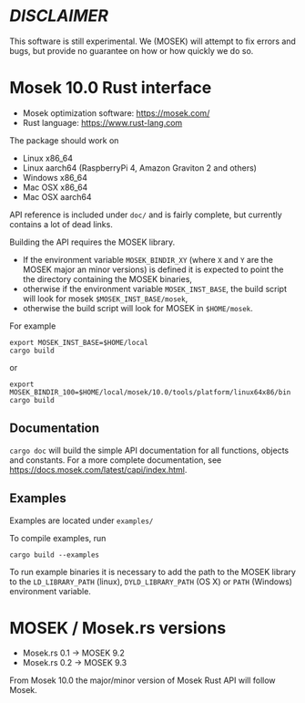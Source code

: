 # *DISCLAIMER*

This software is still experimental. We (MOSEK) will attempt to fix
errors and bugs, but provide no guarantee on how or how quickly we do
so.

# Mosek 10.0 Rust interface

- Mosek optimization software: https://mosek.com/
- Rust language: https://www.rust-lang.com

The package should work on

- Linux x86_64
- Linux aarch64 (RaspberryPi 4, Amazon Graviton 2 and others)
- Windows x86_64
- Mac OSX x86_64
- Mac OSX aarch64

API reference is included under `doc/` and is fairly complete, but currently contains a lot of dead links.

Building the API requires the MOSEK library.
- If the environment variable `MOSEK_BINDIR_XY` (where `X` and `Y` are
  the MOSEK major an minor versions) is defined it is expected to
  point the the directory containing the MOSEK binaries,
- otherwise if the environment variable `MOSEK_INST_BASE`, the build
  script will look for mosek `$MOSEK_INST_BASE/mosek`,
- otherwise  the build script will look for MOSEK in `$HOME/mosek`.

For example
```
export MOSEK_INST_BASE=$HOME/local
cargo build
```
or
```
export MOSEK_BINDIR_100=$HOME/local/mosek/10.0/tools/platform/linux64x86/bin
cargo build
```

## Documentation

```cargo doc``` will build the simple API documentation for all
functions, objects and constants. For a more complete documentation,
see <https://docs.mosek.com/latest/capi/index.html>.

## Examples

Examples are located under `examples/`

To compile examples, run

```
cargo build --examples
```

To run example binaries it is necessary to add the path to the MOSEK
library to the `LD_LIBRARY_PATH` (linux), `DYLD_LIBRARY_PATH` (OS X)
or `PATH` (Windows) environment variable.

# MOSEK / Mosek.rs versions

- Mosek.rs 0.1 -> MOSEK 9.2
- Mosek.rs 0.2 -> MOSEK 9.3

From Mosek 10.0 the major/minor version of Mosek Rust API will follow Mosek.

